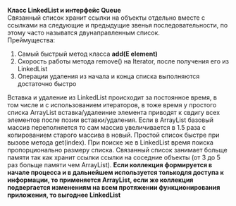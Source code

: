 **Класс LinkedList и интерфейс Queue**  
Связанный список хранит ссылки на объекты отдельно вместе с ссылками на следующие и предыдущие звенья последовательности,
по этому часто называтся двунаправленным список.  
Преймущества:  
1. Самый быстрый метод класса **add(E element)**
2. Скорость работы метода remove() на Iterator, после получения его из LinkedList
3. Операции удаления из начала и конца списка выполняются достаточно быстро

Вставка и удаление из LinkedList происходит за постоянное время, в том числе и с использованием итераторов, в тоже время
у простого списка ArrayList вставка/удалеиние элемента приводят к свдигу всех элементов после позии вставки/удаления.
Если в ArrayList базовый массив переполняется то сам массив увеличивается в 1.5 раза с копированием старого массива в новый.
Простой список быстре при вызове метода get(index). При поиске же в LinkedList время поиска пропорционально размеру списка.
Связанный список занимает больще памяти так как хранит ссылки ссылки на соседние объекты (от 3 до 5 раз больще памяти чем 
ArrayList).
**Если коллекция формируется в начале процесса и в дальнейшем используется толькодля доступа к информации, то применяется 
ArrayList, если же коллекция подвергается изменениям на всем протяжении функционирования приложения, то выгоднее LinkedList**


